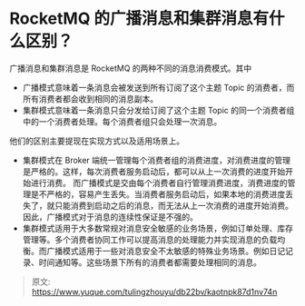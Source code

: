 # RocketMQ 的广播消息和集群消息有什么区别？

广播消息和集群消息是 RocketMQ 的两种不同的消息消费模式。其中

- 广播模式意味着一条消息会被发送到所有订阅了这个主题 Topic 的消费者，而所有消费者都会收到相同的消息副本。
- 集群模式意味着一条消息只会分发给订阅了这个主题 Topic 的同一个消费者组中的一个消费者处理。每个消费者组只会处理一次消息。

他们的区别主要提现在实现方式以及适用场景上。

- 集群模式在 Broker 端统一管理每个消费者组的消费进度，对消费进度的管理是严格的。这样，每次消费者服务启动后，都可以从上一次消费的进度开始开始进行消费。 而广播模式是交由每个消费者自行管理消费进度，消费进度的管理是不严格的，容易产生丢失。当消费者服务启动后，如果本地的消费进度丢失了，就只能消费到启动之后的消息，而无法从上一次消费的进度开始消费。因此，广播模式对于消息的连续性保证是不强的。
- 集群模式适用于大多数常规对消息安全敏感的业务场景，例如订单处理、库存管理等。多个消费者协同工作可以提高消息的处理能力并实现消息的负载均衡。而广播模式适用于一些对消息安全不太敏感的特殊业务场景。例如日记记录、时间通知等。这些场景下所有的消费者都需要处理相同的消息。



> 原文: <https://www.yuque.com/tulingzhouyu/db22bv/kaotnpk87d1nv74n>